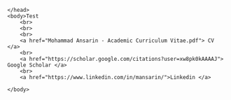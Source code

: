<html>
    <head>
   
    </head>
    <body>Test
        <br>
        <br>
        <br>
        <a href="Mohammad Ansarin - Academic Curriculum Vitae.pdf"> CV </a>
        <br>
        <a href="https://scholar.google.com/citations?user=xw8pk0kAAAAJ"> Google Scholar </a>
        <br>
        <a href="https://www.linkedin.com/in/mansarin/">Linkedin </a>
        
    </body>
</html>

